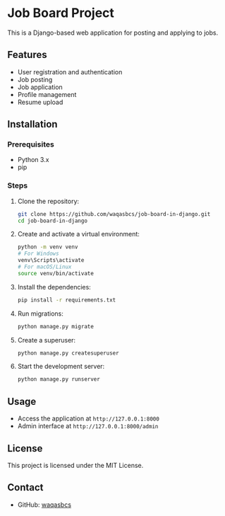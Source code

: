 # Job Board Project

This is a Django-based web application for posting and applying to jobs.

## Features

- User registration and authentication
- Job posting
- Job application
- Profile management
- Resume upload

## Installation

### Prerequisites

- Python 3.x
- pip

### Steps

1. Clone the repository:
    ```bash
    git clone https://github.com/waqasbcs/job-board-in-django.git
    cd job-board-in-django
    ```

2. Create and activate a virtual environment:
    ```bash
    python -m venv venv
    # For Windows
    venv\Scripts\activate
    # For macOS/Linux
    source venv/bin/activate
    ```

3. Install the dependencies:
    ```bash
    pip install -r requirements.txt
    ```

4. Run migrations:
    ```bash
    python manage.py migrate
    ```

5. Create a superuser:
    ```bash
    python manage.py createsuperuser
    ```

6. Start the development server:
    ```bash
    python manage.py runserver
    ```

## Usage

- Access the application at `http://127.0.0.1:8000`
- Admin interface at `http://127.0.0.1:8000/admin`

## License

This project is licensed under the MIT License.

## Contact

- GitHub: [waqasbcs](https://github.com/waqasbcs)
